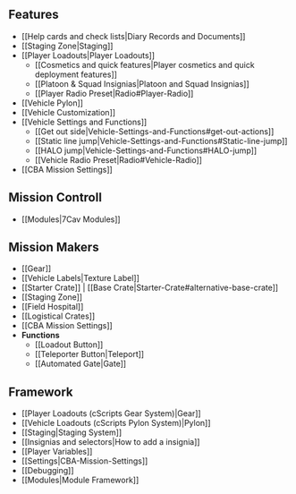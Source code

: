 ## Features
* [[Help cards and check lists|Diary Records and Documents]]
* [[Staging Zone|Staging]]
* [[Player Loadouts|Player Loadouts]]
  * [[Cosmetics and quick features|Player cosmetics and quick deployment features]]
  * [[Platoon & Squad Insignias|Platoon and Squad Insignias]]
  * [[Player Radio Preset|Radio#Player-Radio]]
* [[Vehicle Pylon]]
* [[Vehicle Customization]]
* [[Vehicle Settings and Functions]]
  * [[Get out side|Vehicle-Settings-and-Functions#get-out-actions]]
  * [[Static line jump|Vehicle-Settings-and-Functions#Static-line-jump]]
  * [[HALO jump|Vehicle-Settings-and-Functions#HALO-jump]]
  * [[Vehicle Radio Preset|Radio#Vehicle-Radio]]
* [[CBA Mission Settings]]

## Mission Controll
* [[Modules|7Cav Modules]]

## Mission Makers
* [[Gear]]
* [[Vehicle Labels|Texture Label]]
* [[Starter Crate]] | [[Base Crate|Starter-Crate#alternative-base-crate]]
* [[Staging Zone]]
* [[Field Hospital]]
* [[Logistical Crates]]
* [[CBA Mission Settings]]
* **Functions**
  * [[Loadout Button]]
  * [[Teleporter Button|Teleport]]
  * [[Automated Gate|Gate]]

## Framework
* [[Player Loadouts (cScripts Gear System)|Gear]]
* [[Vehicle Loadouts (cScripts Pylon System)|Pylon]]
* [[Staging|Staging System]]
* [[Insignias and selectors|How to add a insignia]]
* [[Player Variables]]
* [[Settings|CBA-Mission-Settings]]
* [[Debugging]]
* [[Modules|Module Framework]]